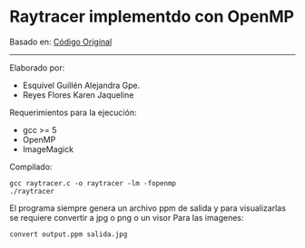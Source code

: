 Raytracer implementdo con OpenMP
=================================


Basado en:
[Código Original](https://github.com/bnaveenkr/raytracer)

---------------------------------------------------------------

Elaborado por:
* Esquivel Guillén Alejandra Gpe.
* Reyes Flores Karen Jaqueline

Requerimientos para la ejecución:
* gcc >= 5
* OpenMP
* ImageMagick

Compilado:
```
gcc raytracer.c -o raytracer -lm -fopenmp
./raytracer
```

El programa siempre genera un archivo ppm de salida y para visualizarlas
se requiere convertir a jpg o png o un visor
Para las imagenes:
```
convert output.ppm salida.jpg
```
